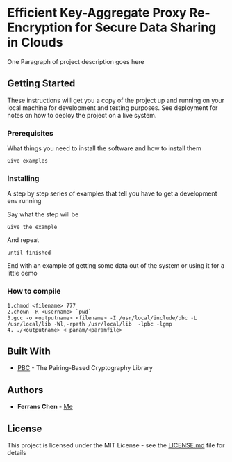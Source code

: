 # Efficient Key-Aggregate Proxy Re-Encryption for Secure Data Sharing in Clouds

One Paragraph of project description goes here

## Getting Started

These instructions will get you a copy of the project up and running on your local machine for development and testing purposes. See deployment for notes on how to deploy the project on a live system.

### Prerequisites

What things you need to install the software and how to install them

```
Give examples
```

### Installing

A step by step series of examples that tell you have to get a development env running

Say what the step will be

```
Give the example
```

And repeat

```
until finished
```

End with an example of getting some data out of the system or using it for a little demo
### How to compile 
```
1.chmod <filename> 777
2.chown -R <username> `pwd`
3.gcc -o <outputname> <filename> -I /usr/local/include/pbc -L /usr/local/lib -Wl,-rpath /usr/local/lib  -lpbc -lgmp
4. ./<outputname> < param/<paramfile>
```

## Built With

* [PBC](https://crypto.stanford.edu/pbc/) - The Pairing-Based Cryptography Library


## Authors

* **Ferrans Chen** - [Me](https://github.com/ferranschen)

## License

This project is licensed under the MIT License - see the [LICENSE.md](LICENSE.md) file for details





